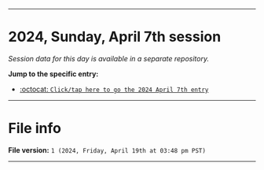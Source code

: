 
***

# 2024, Sunday, April 7th session

_Session data for this day is available in a separate repository._

**Jump to the specific entry:**

- [:octocat: `Click/tap here to go the 2024 April 7th entry`](https://github.com/seanpm2001/SeansLifeArchive_Images_TinyTower_Y2024/tree/SeansLifeArchive_Images_TinyTower_Y2024_Main-dev/2024/04_April/07/)

***

# File info

**File version:** `1 (2024, Friday, April 19th at 03:48 pm PST)`

***

